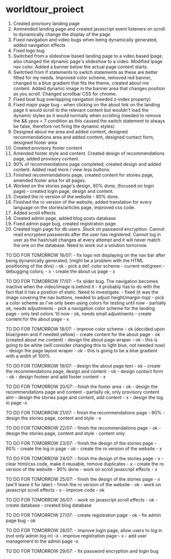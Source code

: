 # worldtour_proiect
1. Created provisory landing page
2. Ammended landing page and created javascript event listeners on scroll to dynamically change the display of the page
3. Fixed navigation and video bugs when being dynamically generated, added navigation effects
4. Fixed logo bug
5. Switched from a slideshow based landing page to a video based lpage, also changed the dynamic page's slideshow to a video. Modified lpage nav color. Added a banner below the actual page content starts.
6. Switched from if statements to switch statements as these are better fitted for my needs. Improved color scheme, removed red banner, changed to a blue gradient that fits the theme, created about me content. Added dynamic image in the banner area that changes position as you scroll. Changed scrollbar CSS for chrome.
7. Fixed boat bug overlapping navigation (needed z-index property)
8. Fixed major page bug - when clicking on the about link on the landing page it would scroll to the relevant content but wouldn't load the dynamic styles as it would normally when scrolling (needed to remove the && ypos < 7 condition as this caused the switch statement to always be false, therefore not firing the dynamic styles)
9. Designed about me area and added content, designed recommendations area and added content, designed contact form, designed footer area
10. Created provisory footer content
11. Amended footer style and content. Created design of recommendations page, added provisory content.
12. 90% of recommendations page completed, created design and added content. Added read more / view less buttons.
13. Finished recommendations page, created content for stories page, amended footer area for all pages.
14. Worked on the stories page's design, 60% done, (focused on login page)  - created login page, design and content.
15. Created the ro version of the website - 90% done.
16. Finished the ro version of the website, added translation for every language on the stories/articles page, improved css code.
17. Added scroll effects
18. Created admin page, added blog posts database
19. Fixed admin page bug, created registration page.
20. Created login page for db users. Stuck on password encryption. Cannot read encrypted passwords after the user has registered. Cannot log in user as the hash/salt changes at every attempt and it will never match the one on the database. Need to work out a solution tomorrow.

TO DO FOR TOMORROW 16/07: - fix logo not displaying on the nav bar after being dynamically generated; (might be a problem with the HTML positioning of the divs) - ok
                          - pick a def. color scheme - current red/green - debugging colors; - x
                          - create the about us page - x

TO DO FOR TOMORROW 17/07: - fix slider bug. The navigation becomes inactive when the video/image is behind it - it probably has to do with the fact that it has a position of static. Need to investigate. 
                          - fixed (it was the image covering the nav buttons, needed to adjust height/margin-top)
                          - pick a color scheme as I've only been using colors for testing until now - partially ok, needs adjustments
                          - pick a navigation color scheme for the landing page - only test colors 'til now - ok, needs small adjustments
                          - create content for the about page - x
                          
TO DO FOR TOMORROW 18/07: - improve color scheme - ok (decided upon blue/green and if needed yellow)
                          - create content for the about page - ok (created about me content)
                          - design the about page wraper - ok - this is going to be white (will consider changing this to light blue, not needed now)
                          - design the page layout wraper - ok - this is going to be a blue gradient with a width of 100%

TO DO FOR TOMORROW 19/07: - design the about page text - ok
                          - create the recommendations page, design and content - ok 
                          - design contact form - ok
                          - design footeer and add footer content - x
                          
TO DO FOR TOMORROW 20/07: - finish the footer area - ok 
                          - design the recommendations page and content - partially ok, only provisory content atm
                          - design the stories page and content, add content - x
                          - design the log in page -x 

TO DO FOR TOMORROW 21/07: - finish the recommendations page - 90%
                          - design the stories page, content and style - x

TO DO FOR TOMORROW 22/07: - finish the recommendations page - ok
                          - design the stories page, content and style - content only

TO DO FOR TOMORROW 23/07: - finish the design of the stories page - 60%
                          - create the log in page - ok
                          - create the ro version of the website - x
                          
TO DO FOR TOMORROW 24/07: - finish the design of the stories page - x
                          - clear html/css code, make it reusable, remove duplicates - x
                          - create the ro version of the website - 90% done
                          - work on scroll javascript effects - x

TO DO FOR TOMORROW 25/07: - finish the design of the stories page - x (we'll leave it for later)
                          - finish the ro version of the website - ok
                          - work on javascript scroll effects - x 
                          - improve code - ok
                          
TO DO FOR TOMORROW 26/07: - work on javascript scroll effects - ok
                          - create database - created blog database

TO DO FOR TOMORROW 27/07: - create registration page - ok
                          - fix admin page bug - ok
                          
TO DO FOR TOMORROW 28/07: - improve login page, allow users to log in (not only admin log in) -x
                          - improve registration page - x
                          - add user management to the admin page -x 

TO DO FOR TOMORROW 29/07: - fix password encryption and login bug


                          
                          
                    
                          
